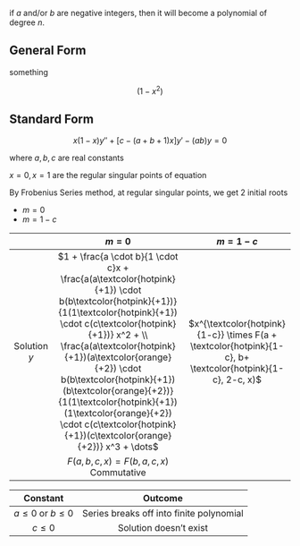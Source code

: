 if $a$ and/or $b$ are negative integers, then it will become a polynomial of degree $n$.

## General Form

something

$$
(1-x^2)
$$

## Standard Form

$$
x(1-x) y'' +
\Big[c - (a+b+1)x \Big]y' -
(ab)y = 0
$$

where $a, b, c$ are real constants

$x=0, x=1$ are the regular singular points of equation

By Frobenius Series method, at regular singular points, we get 2 initial roots

- $m=0$
- $m=1-c$

|              |                            $m=0$                             |                           $m=1-c$                            |
| :----------: | :----------------------------------------------------------: | :----------------------------------------------------------: |
| Solution $y$ | $1 + \frac{a \cdot b}{1 \cdot c}x + \frac{a(a\textcolor{hotpink}{+1}) \cdot b(b\textcolor{hotpink}{+1})}{1(1\textcolor{hotpink}{+1}) \cdot c(c\textcolor{hotpink}{+1})} x^2 + \\ \frac{a(a\textcolor{hotpink}{+1})(a\textcolor{orange}{+2}) \cdot b(b\textcolor{hotpink}{+1})(b\textcolor{orange}{+2})}{1(1\textcolor{hotpink}{+1})(1\textcolor{orange}{+2}) \cdot c(c\textcolor{hotpink}{+1})(c\textcolor{orange}{+2})} x^3 + \dots$ | $x^{\textcolor{hotpink}{1-c}} \times F(a + \textcolor{hotpink}{1-c}, b+ \textcolor{hotpink}{1-c}, 2-c, x)$ |
|              |      $F(a, b, c , x) = F(b, a, c, x)$<br />Commutative       |                                                              |

|        Constant        |                 Outcome                  |
| :--------------------: | :--------------------------------------: |
| $a \le 0$ or $b \le 0$ | Series breaks off into finite polynomial |
|        $c\le 0$        |          Solution doesn’t exist          |
